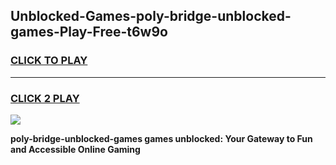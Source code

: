 
## Unblocked-Games-poly-bridge-unblocked-games-Play-Free-t6w9o
<h3>
<a href="https://premium76.site?title=poly-bridge-unblocked-games&ref=18A">CLICK TO PLAY</a></h3>
<hr>

<h3>
<a href="https://premium76.site?title=poly-bridge-unblocked-games&ref=18A">CLICK 2 PLAY</a>
  
</h3>

<a href="https://premium76.site?title=poly-bridge-unblocked-games&ref=18A"><img src="https://clearcache.store/games.png"></a>


**poly-bridge-unblocked-games games unblocked: Your Gateway to Fun and Accessible Online Gaming**
